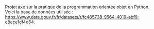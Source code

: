 Projet axé sur la pratique de la programmation orientée objet en Python. Voici la base de données utilisée : https://www.data.gouv.fr/fr/datasets/r/fc485738-9564-4019-abf9-c8ece1df4d64.
